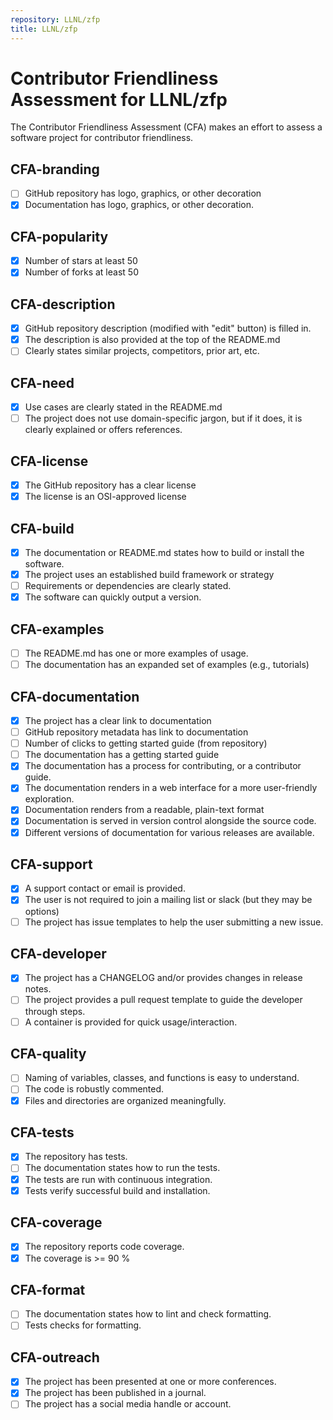 ```yaml
---
repository: LLNL/zfp
title: LLNL/zfp
---
```


# Contributor Friendliness Assessment for LLNL/zfp

The Contributor Friendliness Assessment (CFA) makes an effort to assess a software project
for contributor friendliness.


## CFA-branding

 - [ ] GitHub repository has logo, graphics, or other decoration
 - [x] Documentation has logo, graphics, or other decoration.

## CFA-popularity

 - [x] Number of stars at least 50
 - [x] Number of forks at least 50

## CFA-description

 - [x] GitHub repository description (modified with "edit" button) is filled in.
 - [x] The description is also provided at the top of the README.md
 - [ ] Clearly states similar projects, competitors, prior art, etc.

## CFA-need

 - [x] Use cases are clearly stated in the README.md
 - [ ] The project does not use domain-specific jargon, but if it does, it is clearly explained or offers references.

## CFA-license

 - [x] The GitHub repository has a clear license
 - [x] The license is an OSI-approved license

## CFA-build

 - [x] The documentation or README.md states how to build or install the software.
 - [x] The project uses an established build framework or strategy
 - [ ] Requirements or dependencies are clearly stated.
 - [x] The software can quickly output a version.

## CFA-examples

 - [ ] The README.md has one or more examples of usage.
 - [ ] The documentation has an expanded set of examples (e.g., tutorials)

## CFA-documentation

 - [x] The project has a clear link to documentation
 - [ ] GitHub repository metadata has link to documentation
 - [ ] Number of clicks to getting started guide (from repository)
 - [ ] The documentation has a getting started guide
 - [x] The documentation has a process for contributing, or a contributor guide.
 - [x] The documentation renders in a web interface for a more user-friendly exploration.
 - [x] Documentation renders from a readable, plain-text format
 - [x] Documentation is served in version control alongside the source code.
 - [x] Different versions of documentation for various releases are available.

## CFA-support

 - [x] A support contact or email is provided.
 - [x] The user is not required to join a mailing list or slack (but they may be options)
 - [ ] The project has issue templates to help the user submitting a new issue.

## CFA-developer

 - [x] The project has a CHANGELOG and/or provides changes in release notes.
 - [ ] The project provides a pull request template to guide the developer through steps.
 - [ ] A container is provided for quick usage/interaction.

## CFA-quality

 - [ ] Naming of variables, classes, and functions is easy to understand.
 - [ ] The code is robustly commented.
 - [x] Files and directories are organized meaningfully.

## CFA-tests

 - [x] The repository has tests.
 - [ ] The documentation states how to run the tests.
 - [x] The tests are run with continuous integration.
 - [x] Tests verify successful build and installation.

## CFA-coverage

 - [x] The repository reports code coverage.
 - [x] The coverage is >= 90 %

## CFA-format

 - [ ] The documentation states how to lint and check formatting.
 - [ ] Tests checks for formatting.

## CFA-outreach

 - [x] The project has been presented at one or more conferences.
 - [x] The project has been published in a journal.
 - [ ] The project has a social media handle or account.
